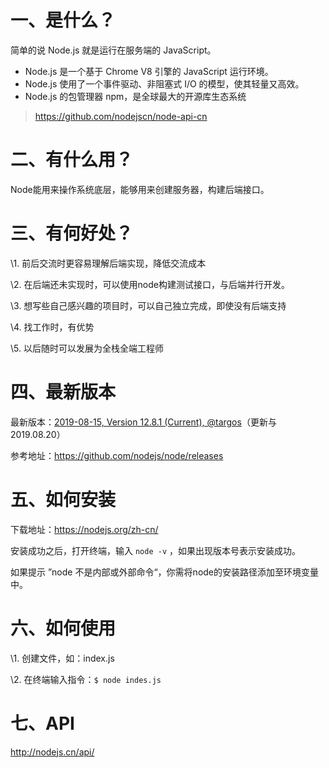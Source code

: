 # 一、是什么？

简单的说 Node.js 就是运行在服务端的 JavaScript。

- Node.js 是一个基于 Chrome V8 引擎的 JavaScript 运行环境。 
- Node.js 使用了一个事件驱动、非阻塞式 I/O 的模型，使其轻量又高效。 
- Node.js 的包管理器 npm，是全球最大的开源库生态系统

> <https://github.com/nodejscn/node-api-cn>

# 二、有什么用？

Node能用来操作系统底层，能够用来创建服务器，构建后端接口。

# 三、有何好处？

\1. 前后交流时更容易理解后端实现，降低交流成本

\2. 在后端还未实现时，可以使用node构建测试接口，与后端并行开发。

\3. 想写些自己感兴趣的项目时，可以自己独立完成，即使没有后端支持

\4. 找工作时，有优势

\5. 以后随时可以发展为全栈全端工程师

# 四、最新版本

最新版本：[2019-08-15, Version 12.8.1 (Current), @targos](https://github.com/nodejs/node/releases/tag/v12.8.1)（更新与2019.08.20）

参考地址：<https://github.com/nodejs/node/releases>

# 五、如何安装

下载地址：<https://nodejs.org/zh-cn/>

安装成功之后，打开终端，输入 `node -v` ，如果出现版本号表示安装成功。

如果提示 ”node 不是内部或外部命令“，你需将node的安装路径添加至环境变量中。

# 六、如何使用

\1. 创建文件，如：index.js

\2. 在终端输入指令：`$ node indes.js`

# 七、API

 <http://nodejs.cn/api/>















